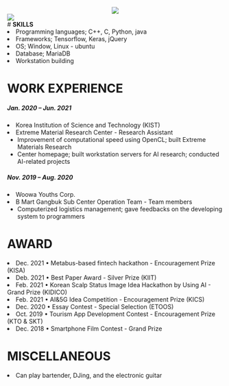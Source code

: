 <div align ="left">
 </br></br></br>
 
 <div align = "center">
  <img src="https://mblogthumb-phinf.pstatic.net/20141114_185/113outbreak_1415922986518U1gTh_GIF/tumblr_muq3d0Daey1s8dr5oo1_500.gif?type=w2" ></img>

</div>
<a href="https://hits.seeyoufarm.com"><img src="https://hits.seeyoufarm.com/api/count/incr/badge.svg?url=https%3A%2F%2Fgithub.com%2Falbtraum&count_bg=%2333F368&title_bg=%23555555&icon=tencentqq.svg&icon_color=%230B0B0B&title=hits&edge_flat=false"/></a>
<br>
 # <b>SKILLS</b><br>

 <li> Programming languages; C++, C, Python, java
 <li> Frameworks; Tensorflow, Keras, jQuery
 <li> OS; Window, Linux - ubuntu
 <li> Database; MariaDB
 <li> Workstation building

 # <b>WORK EXPERIENCE</b><br>
  
  <h5> Jan. 2020 – Jun. 2021</h5> 
  <li> Korea Institution of Science and Technology (KIST)<br>
  <li> Extreme Material Research Center - Research Assistant<br>
  <ul> <li>Improvement of computational speed using OpenCL; built Extreme Materials Research
       <li>Center homepage; built workstation servers for AI research; conducted AI-related projects 
  </ul>
   
  <h5> Nov. 2019 – Aug. 2020</h5> 
  <li> Woowa Youths Corp. 
  <li> B Mart Gangbuk Sub Center Operation Team - Team members
  <ul> <li>Computerized logistics management; gave feedbacks on the developing system to programmers 
  </ul>
   
 # <b>AWARD</b><br>
  <li> Dec. 2021 • Metabus-based fintech hackathon - Encouragement Prize (KISA)
  <li> Deb. 2021 • Best Paper Award - Silver Prize (KIIT)
  <li> Feb. 2021 • Korean Scalp Status Image Idea Hackathon by Using AI - Grand Prize (KIDICO)
  <li> Feb. 2021 • AI&5G Idea Competition - Encouragement Prize (KICS)
  <li> Dec. 2020 • Essay Contest - Special Selection (ETOOS)
  <li> Oct. 2019 • Tourism App Development Contest - Encouragement Prize (KTO & SKT)
  <li> Dec. 2018 • Smartphone Film Contest - Grand Prize 

 # <b>MISCELLANEOUS</b><br>
   <li>Can play bartender, DJing, and the electronic guitar
   
 </br></br></br>
</div>
<div align = "center">

